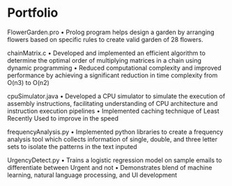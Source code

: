 # Portfolio

FlowerGarden.pro 
• Prolog program helps design a garden by arranging flowers based on specific rules to create valid garden of 28 flowers.

chainMatrix.c 
• Developed and implemented an efficient algorithm to determine the optimal order of multiplying matrices in a chain using dynamic programming 
• Reduced computational complexity and improved performance by achieving a significant reduction in time complexity from O(n3) to O(n2)

cpuSimulator.java
• Developed a CPU simulator to simulate the execution of assembly instructions, facilitating understanding of CPU architecture and instruction execution pipelines 
• Implemented caching technique of Least Recently Used to improve in the speed

frequencyAnalysis.py
• Implemented python libraries to create a frequency analysis tool which collects information of single, double, and three letter sets to isolate the patterns in the text inputed

UrgencyDetect.py
• Trains a logistic regression model on sample emails to differentiate between Urgent and not
• Demonstrates blend of machine learning, natural language processing, and UI development

